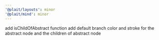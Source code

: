 ```yaml
---
'@plait/layouts': minor
'@plait/mind': minor
---
```


add isChildOfAbstract function
add default branch color and stroke for the abstract node and the children of abstract node
